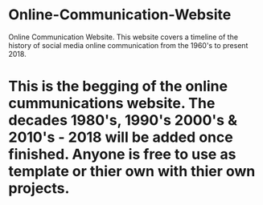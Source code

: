 # Online-Communication-Website
Online Communication Website. This website covers a timeline of the history of social media online communication from the 1960's to present 2018. 
# This is the begging of the online cummunications website. The decades 1980's, 1990's 2000's & 2010's - 2018 will be added once finished. Anyone is free to use as template or thier own with thier own projects. 
